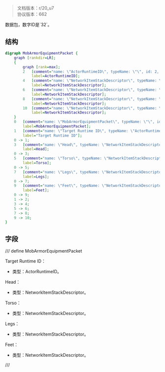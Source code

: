 # <!-- md:samp MobArmorEquipmentPacket -->

> 文档版本：r/20_u7<br/>协议版本：662

<!-- md:samp MobArmorEquipmentPacket -->数据包，数字ID是`32`。

## 结构

```dot
digraph MobArmorEquipmentPacket {
	graph [rankdir=LR];
	{
		graph [rank=max];
		2	[comment="name: \"ActorRuntimeID\", typeName: \"\", id: 2, branchId: 0, recurseId: -1, attributes: 512, notes: \"\"",
			label=ActorRuntimeID];
		4	[comment="name: \"NetworkItemStackDescriptor\", typeName: \"\", id: 4, branchId: 0, recurseId: -1, attributes: 512, notes: \"\"",
			label=NetworkItemStackDescriptor];
		6	[comment="name: \"NetworkItemStackDescriptor\", typeName: \"\", id: 6, branchId: 0, recurseId: -1, attributes: 512, notes: \"\"",
			label=NetworkItemStackDescriptor];
		8	[comment="name: \"NetworkItemStackDescriptor\", typeName: \"\", id: 8, branchId: 0, recurseId: -1, attributes: 512, notes: \"\"",
			label=NetworkItemStackDescriptor];
		10	[comment="name: \"NetworkItemStackDescriptor\", typeName: \"\", id: 10, branchId: 0, recurseId: -1, attributes: 512, notes: \"\"",
			label=NetworkItemStackDescriptor];
	}
	0	[comment="name: \"MobArmorEquipmentPacket\", typeName: \"\", id: 0, branchId: 32, recurseId: -1, attributes: 0, notes: \"\"",
		label=MobArmorEquipmentPacket];
	1	[comment="name: \"Target Runtime ID\", typeName: \"ActorRuntimeID\", id: 1, branchId: 0, recurseId: -1, attributes: 256, notes: \"\"",
		label="Target Runtime ID"];
	0 -> 1;
	3	[comment="name: \"Head\", typeName: \"NetworkItemStackDescriptor\", id: 3, branchId: 0, recurseId: -1, attributes: 256, notes: \"\"",
		label=Head];
	0 -> 3;
	5	[comment="name: \"Torso\", typeName: \"NetworkItemStackDescriptor\", id: 5, branchId: 0, recurseId: -1, attributes: 256, notes: \"\"",
		label=Torso];
	0 -> 5;
	7	[comment="name: \"Legs\", typeName: \"NetworkItemStackDescriptor\", id: 7, branchId: 0, recurseId: -1, attributes: 256, notes: \"\"",
		label=Legs];
	0 -> 7;
	9	[comment="name: \"Feet\", typeName: \"NetworkItemStackDescriptor\", id: 9, branchId: 0, recurseId: -1, attributes: 256, notes: \"\"",
		label=Feet];
	0 -> 9;
	1 -> 2;
	3 -> 4;
	5 -> 6;
	7 -> 8;
	9 -> 10;
}

```

## 字段

/// define
MobArmorEquipmentPacket

Target Runtime ID：[<!-- md:samp ActorRuntimeID -->](refs/protocols/types/ActorRuntimeID.md)

- 类型：ActorRuntimeID。

Head：[<!-- md:samp NetworkItemStackDescriptor -->](refs/protocols/types/NetworkItemStackDescriptor.md)

- 类型：NetworkItemStackDescriptor。

Torso：[<!-- md:samp NetworkItemStackDescriptor -->](refs/protocols/types/NetworkItemStackDescriptor.md)

- 类型：NetworkItemStackDescriptor。

Legs：[<!-- md:samp NetworkItemStackDescriptor -->](refs/protocols/types/NetworkItemStackDescriptor.md)

- 类型：NetworkItemStackDescriptor。

Feet：[<!-- md:samp NetworkItemStackDescriptor -->](refs/protocols/types/NetworkItemStackDescriptor.md)

- 类型：NetworkItemStackDescriptor。


///
